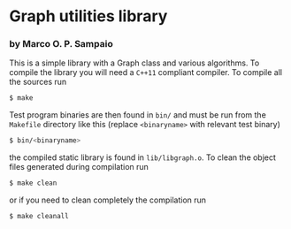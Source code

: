Graph utilities library
=======================
### by Marco O. P. Sampaio

This is a simple library with a Graph class and various algorithms. To compile the library you will need a ```C++11``` compliant compiler. To compile all the sources run

```bash
$ make
```
Test program binaries are then found in ```bin/``` and must be run from the ```Makefile``` directory like this (replace ```<binaryname>``` with relevant test binary)
```bash
$ bin/<binaryname>
```
the compiled static library is found in ```lib/libgraph.o```.
To clean the object files generated during compilation run
```bash
$ make clean
```
or if you need to clean completely the compilation run
```bash
$ make cleanall
```

